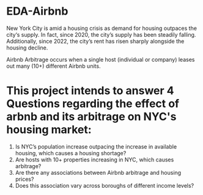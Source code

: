 # EDA-Airbnb

New York City is amid a housing crisis as demand for housing outpaces the city‘s supply. In fact, since 2020, the city’s supply has been steadily falling. Additionally, since 2022, the city’s rent has risen sharply alongside the housing decline. 

Airbnb Arbitrage occurs when a single host (individual or company) leases out many (10+) different Airbnb units.

# This project intends to answer 4 Questions regarding the effect of arbnb and its arbitrage on NYC's housing market:

1. Is NYC’s population increase outpacing the increase in available housing, which causes a housing shortage?
2. Are hosts with 10+ properties increasing in NYC, which causes arbitrage?
3. Are there any associations between Airbnb arbitrage and housing prices?
4. Does this association vary across boroughs of different income levels?
